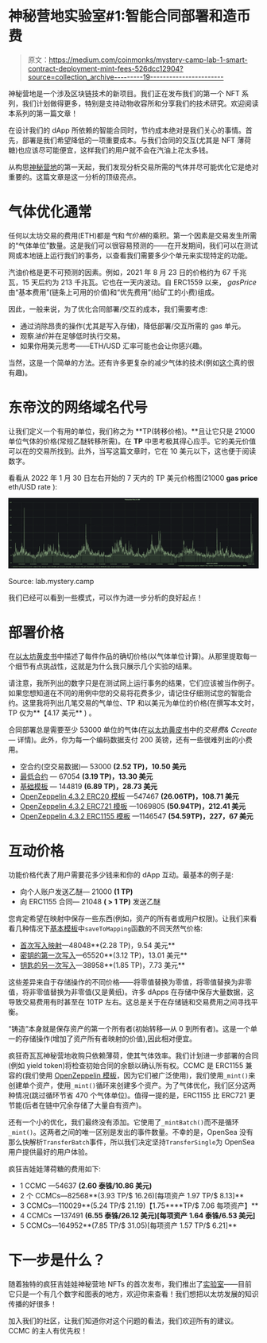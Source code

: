 # 神秘营地实验室#1:智能合同部署和造币费

> 原文：<https://medium.com/coinmonks/mystery-camp-lab-1-smart-contract-deployment-mint-fees-526dcc12904?source=collection_archive---------19----------------------->

神秘营地是一个涉及区块链技术的新项目。我们正在发布我们的第一个 NFT 系列，我们计划做得更多，特别是支持动物收容所和分享我们的技术研究。欢迎阅读本系列的第一篇文章！

在设计我们的 dApp 所依赖的智能合同时，节约成本绝对是我们关心的事情。首先，部署是我们希望降低的一项重要成本。与我们合同的交互(尤其是 NFT 薄荷糖)也应该尽可能便宜，这样我们的用户就不会在汽油上花太多钱。

从构思[神秘营地](https://mystery.camp)的第一天起，我们发现分析交易所需的气体并尽可能优化它是绝对重要的。这篇文章是这一分析的顶级亮点。

# 气体优化通常

任何以太坊交易的费用(ETH)都是*气*和*气价格*的乘积。第一个因素是交易发生所需的“气体单位”数量。这是我们可以很容易预测的——在开发期间，我们可以在测试网或本地链上运行我们的事务，以查看我们需要多少个单元来实现特定的功能。

汽油价格是更不可预测的因素。例如，2021 年 8 月 23 日的价格约为 67 千兆瓦，15 天后约为 213 千兆瓦。它也在一天内波动。自 ERC1559 以来， *gasPrice* 由“基本费用”(链条上可用的价值)和“优先费用”(给矿工的小费)组成。

因此，一般来说，为了优化合同部署/交互的成本，我们需要考虑:

*   通过消除昂贵的操作(尤其是写入存储)，降低部署/交互所需的 gas 单元。
*   观察*油价*并在足够低时执行交易。
*   如果你用美元思考——ETH/USD 汇率可能也会让你感兴趣。

当然，这是一个简单的方法。还有许多更复杂的减少气体的技术(例如[这个](/coinmonks/on-efficient-ethereum-storage-c76869591add)真的很有趣)。

# 东帝汶的网络域名代号

让我们定义一个有用的单位，我们称之为 **TP(转移价格)。**且让它只是 21000 单位气体的价格(常规乙醚转移所需)。在 **TP** 中思考极其得心应手。它的美元价值可以在的交易所找到。此外，当写这篇文章时，它在 10 美元以下，这也便于阅读数字。

看看从 2022 年 1 月 30 日左右开始的 7 天内的 TP 美元价格图(21000 **gas price** eth/USD rate ):

![](img/34b6b4ad1d68c9221ca40ec458b93c54.png)

Source: lab.mystery.camp

我们已经可以看到一些模式，可以作为进一步分析的良好起点！

# 部署价格

在[以太坊黄皮书](https://ethereum.github.io/yellowpaper/paper.pdf)中描述了每件作品的确切价格(以气体单位计算)。从那里提取每一个细节有点挑战性，这就是为什么我只展示几个实验的结果。

请注意，我所列出的数字只是在测试网上运行事务的结果，它们应该被当作例子。如果您想知道在不同的用例中您的交易将花费多少，请记住仔细测试您的智能合约。这里我将列出几笔交易的气单位、TP 和以美元为单位的价格(在撰写本文时，TP 仅为**【4.17 美元** ) 。

合同部署总是需要至少 53000 单位的气体(在[以太坊黄皮书](https://ethereum.github.io/yellowpaper/paper.pdf)中的*交易费& Ccreate —* 详情)。此外，你为每一个编码数据支付 200 英镑，还有一些很难列出的小费用。

*   空合约(空交易数据)— 53000 **(2.52 TP)，10.50 美元**
*   [最低合约](https://rinkeby.etherscan.io/address/0xCbc7156Cf2b329209C5671e16987393482E5b7FC#code) — 67054 **(3.19 TP)，13.30 美元**
*   [基础模板](https://rinkeby.etherscan.io/address/0x67B229ee6193397A14aa30E931B8CB2ef3ec15C6#code) — 144819 **(6.89 TP)，28.73 美元**
*   [OpenZeppelin 4.3.2 ERC20 模板](https://rinkeby.etherscan.io/address/0xE3d21B6c84A7B8E167991e527493671d862cB48d) —547467 **(26.06TP)，108.71 美元**
*   [OpenZeppelin 4.3.2 ERC721 模板](https://rinkeby.etherscan.io/address/0xc6dc9E625bB114C34983A51Be37DaB19eE6aF02f) —1069805 **(50.94TP)，212.41 美元**
*   [OpenZeppelin 4.3.2 ERC1155 模板](https://rinkeby.etherscan.io/address/0xD513a3e908fB952cD9E69bdBa73aeBbd82F8295E) —1146547 **(54.59TP)，227，67 美元**

# 互动价格

功能价格代表了用户需要花多少钱来和你的 dApp 互动。最基本的例子是:

*   向个人账户发送乙醚— 21000 **(1 TP)**
*   向 ERC1155 合同— 21048 **( > 1 TP)** 发送乙醚

您肯定希望在映射中保存一些东西(例如，资产的所有者或用户权限)。让我们来看看几种情况下[基本模板](https://rinkeby.etherscan.io/address/0x67B229ee6193397A14aa30E931B8CB2ef3ec15C6#code)中`saveToMapping`函数的不同天然气价格:

*   [首次写入映射](https://rinkeby.etherscan.io/tx/0x4c23beedc6321ad2b353f30718d6c0b2cb5458b48d1e34c7c87b3170309bdcbd)—48048**(2.28 TP)，9.54 美元**
*   [密钥的第一次写入](https://rinkeby.etherscan.io/tx/0x0ebe75f6ab83dd35e90fd809e0897217c1ba6883363a186e1843bcb83e3b917d)—65520**(3.12 TP)，13.01 美元**
*   [钥匙的另一次写入](https://rinkeby.etherscan.io/tx/0xb8ac56f037c63a7e28c60aae190a74f6a3cc79a58ca75bd2fdcc4b96081717d7)—38958**(1.85 TP)，7.73 美元**

这些差异来自于存储操作的不同价格——将零值替换为零值，将零值替换为非零值，将非零值替换为非零值(又是黄纸)。许多 dApps 在存储中保存大量数据，这导致交易费用有时甚至在 10TP 左右。这总是关于在存储链和交易费用之间寻找平衡。

“铸造”本身就是保存资产的第一个所有者(初始转移—从 0 到所有者)。这是一个单一的存储操作(增加了资产所有者映射的价值),因此相对便宜。

疯狂奇瓦瓦神秘营地收购只依赖薄荷，使其气体效率。我们计划进一步部署的合同(例如 yield token)将检查初始合同的余额以确认所有权。CCMC 是 ERC1155 兼容的(我们使用 [OpenZeppelin 模板](https://github.com/OpenZeppelin/openzeppelin-contracts/blob/master/contracts/token/ERC1155/ERC1155.sol)，因为它们被广泛使用)，我们使用`_mint()`来创建单个资产，使用`_mint()`循环来创建多个资产。为了气体优化，我们区分这两种情况(跳过循环节省 470 个气体单位)。值得一提的是，ERC1155 比 ERC721 更节能(后者在链中冗余存储了大量自有资产)。

还有一个小的优化，我们最终没有添加。它使用了`_mintBatch()`而不是循环`_mint()`。这两者之间的唯一区别是发出的事件数量。不幸的是，OpenSea 没有那么快解析`TransferBatch`事件，所以我们决定坚持`TransferSingle`为 OpenSea 用户提供最好的用户体验。

疯狂吉娃娃薄荷糖的费用如下:

*   1 CCMC —54637 **(2.60 泰铢/10.86 美元)**
*   2 个 CCMCs—82568**(3.93 TP/$ 16.26)[每项资产 1.97 TP/$ 8.13]**
*   3 CCMCs—110029**(5.24 TP/$ 21.19)【1.75****TP/$ 7.06 每项资产】**
*   4 CCMCs —137491 **(6.55 泰铢/26.12 美元)[每项资产 1.64 泰铢/6.53 美元]**
*   5 CCMCs—164952**(7.85 TP/$ 31.05)[每项资产 1.57 TP/$ 6.21]**

# 下一步是什么？

随着独特的疯狂吉娃娃神秘营地 NFTs 的首次发布，我们推出了[实验室](https://lab.mystery.camp)——目前它只是一个有几个数字和图表的地方，欢迎你来查看！我们想把以太坊发展的知识传播的好很多！

加入我们的社区，让我们知道你对这个问题的看法，我们欢迎所有的建议。CCMC 的主人有优先权！